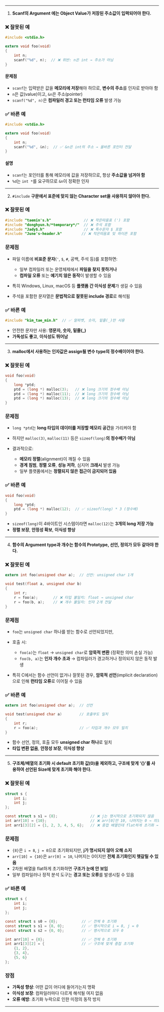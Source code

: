 

---

1) **Scanf의 Argument 에는 Object Value가 저장된 주소값이 입력되어야 한다.**

### ❌ 잘못된 예

```c
#include <stdio.h>

extern void foo(void)
{
    int n;
    scanf("%d", n);  // ❌ 위반: n은 int → 주소가 아님
}
```

#### 문제점

- `scanf`는 입력받은 값을 **메모리에 저장**해야 하므로, **변수의 주소**를 인자로 받아야 함
- `n`은 값(value)이고, `&n`은 주소(pointer)
- `scanf("%d", n)`은 **컴파일러 경고 또는 런타임 오류** 발생 가능

### ✅ 바른 예

```c
#include <stdio.h>

extern void foo(void)
{
    int n;
    scanf("%d", &n);  // ✅ &n은 int의 주소 → 올바른 포인터 전달
}
```

#### 설명

- `scanf`는 포인터를 통해 메모리에 값을 저장하므로, 항상 **주소값을 넘겨야 함**
- `%d`는 `int *`를 요구하므로 `&n`이 정확한 인자


---

2) `#include` **구문에서 표준에 맞지 않는 Character set을 사용하지 않아야 한다.**

### ❌ 잘못된 예

```c
#include "taemin's.h"               // ❌ 작은따옴표 (') 포함
#include "donghyun.h/*temporary*/"  // ❌ 주석 포함
#include "Jady$.h"                  // ❌ 특수문자 $ 포함
#include "June's-header.h"         // ❌ 작은따옴표 및 하이픈 포함
```

### 문제점

- 파일 이름에 **비표준 문자**(`'`, `$`, `#`, 공백, 주석 등)를 포함하면:
    
    - 일부 컴파일러 또는 운영체제에서 **파일을 찾지 못하거나**
    - **컴파일 오류** 또는 **예기치 않은 동작**이 발생할 수 있음
        
- 특히 Windows, Linux, macOS 등 **플랫폼 간 이식성 문제**가 생길 수 있음
- 주석을 포함한 문자열은 **문법적으로 잘못된 include 경로**로 해석됨

### ✅ 바른 예

```c
#include "kim_tae_min.h"  // ✅ 알파벳, 숫자, 밑줄(_)만 사용
```

- 안전한 문자만 사용: **영문자, 숫자, 밑줄(_)**
- **가독성도 좋고**, **이식성도 뛰어남**


---

3) **malloc에서 사용하는 인자값은 assign될 변수 type의 정수배이어야 한다.**

### ❌ 잘못된 예

```c
void foo(void)
{
    long *ptd;
    ptd = (long *) malloc(3);   // ❌ long 크기의 정수배 아님
    ptd = (long *) malloc(11);  // ❌ long 크기의 정수배 아님
    ptd = (long *) malloc(13);  // ❌ long 크기의 정수배 아님
}
```

### 문제점

- `long *ptd`는 **long 타입의 데이터를 저장할 메모리 공간**을 가리켜야 함
- 하지만 `malloc(3)`, `malloc(11)` 등은 `sizeof(long)`**의 정수배가 아님**
    
- 결과적으로:
    
    - **메모리 정렬**(alignment)이 깨질 수 있음
    - **경계 침범**, **정렬 오류**, **성능 저하**, 심지어 **크래시** 발생 가능
    - 일부 플랫폼에서는 **정렬되지 않은 접근이 금지되어 있음**

### ✅ 바른 예

```c
void foo(void)
{
    long *ptd;
    ptd = (long *) malloc(12);  // ✅ sizeof(long) * 3 (정수배)
}
```

- `sizeof(long)`이 4바이트인 시스템이라면 `malloc(12)`는 **3개의 long 저장 가능**
- **정렬 보장**, **안정성 확보**, **이식성 향상**


---

4) **함수의 Argument type과 개수는 함수의 Prototype, 선언, 정의가 모두 같아야 한다.**

### ❌ 잘못된 예

```c
extern int foo(unsigned char a);  // 선언: unsigned char 1개

void test(float a, unsigned char b)
{
    int r;
    r = foo(a);       // ❌ 타입 불일치: float → unsigned char
    r = foo(b, a);    // ❌ 개수 불일치: 인자 2개 전달
}
```

### 문제점

- `foo`는 `unsigned char` 하나를 받는 함수로 선언되었지만,
    
- 호출 시:
    
    - `foo(a)`는 `float` → `unsigned char`로 **암묵적 변환** (정확한 의미 손실 가능)
    - `foo(b, a)`는 **인자 개수 초과** → 컴파일러가 경고하거나 정의되지 않은 동작 발생
    
- 특히 C에서는 함수 선언이 없거나 잘못된 경우, **암묵적 선언**(implicit declaration)으로 인해 **런타임 오류**로 이어질 수 있음

### ✅ 바른 예

```c
extern int foo(unsigned char a);  // 선언

void test(unsigned char a)        // 호출부도 일치
{
    int r;
    r = foo(a);                   // ✅ 타입과 개수 모두 일치
}
```

- 함수 선언, 정의, 호출 모두 **unsigned char 하나**로 일치
- **타입 변환 없음**, **안정성 보장**, **이식성 향상**


---

5) **구조체/배열의 초기화 시 default 초기화 값(0)을 제외하고, 구조에 맞게 ‘{}’를 사용하여 선언된 Size에 맞게 초기화 해야 한다.**

### ❌ 잘못된 예

```c
struct s {
    int i;
    int j;
};

const struct s s1 = {8};               // ❌ j는 명시적으로 초기화되지 않음
int arr[10] = {10};                    // ❌ arr[0]만 10, 나머지는 0 → 의도 불명확
int arr1[3][2] = {1, 2, 3, 4, 5, 6};   // ❌ 중첩 배열인데 flat하게 초기화 → 가독성 저하
```

### 문제점

- `{8}`은 `i = 8`, `j = 0`으로 초기화되지만, **j가 명시되지 않아 오해 소지**
- `arr[10] = {10}`은 `arr[0] = 10`, 나머지는 0이지만 **전체 초기화인지 헷갈릴 수 있음**
- 2차원 배열을 flat하게 초기화하면 **구조가 눈에 안 보임**
- 일부 컴파일러나 정적 분석 도구는 **경고 또는 오류**를 발생시킬 수 있음

### ✅ 바른 예

```c
struct s {
    int i;
    int j;
};

const struct s s0 = {0};           // ✅ 전체 0 초기화
const struct s s1 = {8, 0};        // ✅ 명시적으로 i = 8, j = 0
const struct s s2 = {0, 0};        // ✅ 명시적으로 모두 0

int arr[10] = {0};                 // ✅ 전체 0 초기화
int arr1[3][2] = {                 // ✅ 구조에 맞게 중첩 초기화
    {1, 2},
    {3, 4},
    {5, 6}
};
```

### 장점

- **가독성 향상**: 어떤 값이 어디에 들어가는지 명확
- **이식성 보장**: 컴파일러마다 다르게 해석될 여지 없음
- **오류 예방**: 초기화 누락으로 인한 미정의 동작 방지


---